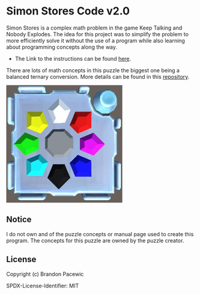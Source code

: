 # Simon Stores Code v2.0

Simon Stores is a complex math problem in the game Keep Talking and Nobody Explodes. The idea for this project was to simplify the problem to more efficiently solve it without the use of a program while also learning about programming concepts along the way.

- The Link to the instructions can be found [here](https://ktane.timwi.de/HTML/Simon%20Stores.html).

There are lots of math concepts in this puzzle the biggest one being a balanced ternary conversion.
More details can be found in this [repository](https://github.com/BrandonPacewic/BalancedTernaryConverter).

![pic](https://github.com/BrandonPacewic/SimonStores/blob/mega/images/simonStores.jpeg)

## Notice

I do not own and of the puzzle concepts or manual page used to create this program. The concepts for this puzzle are owned by the puzzle creator.

## License

Copyright (c) Brandon Pacewic

SPDX-License-Identifier: MIT

